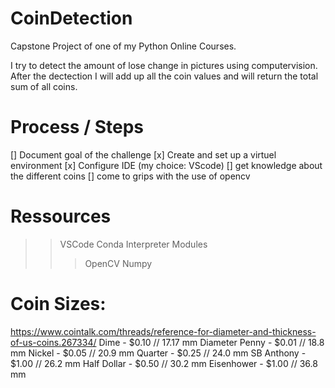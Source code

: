 # CoinDetection
Capstone Project of one of my Python Online Courses.

I try to detect the amount of lose change in pictures using computervision. After the dectection I will add up all the coin values and will return the total sum of all coins.

# Process / Steps

[] Document goal of the challenge
[x] Create and set up a virtuel environment
[x] Configure IDE (my choice: VScode)
[] get knowledge about the different coins
[] come to grips with the use of opencv

# Ressources
>> VSCode
>> Conda Interpreter
>> Modules
>>> OpenCV
>>> Numpy


# Coin Sizes:
https://www.cointalk.com/threads/reference-for-diameter-and-thickness-of-us-coins.267334/
Dime - $0.10 // 17.17 mm Diameter
Penny - $0.01 // 18.8 mm
Nickel - $0.05 // 20.9 mm
Quarter - $0.25 // 24.0 mm
SB Anthony - $1.00 // 26.2 mm
Half Dollar - $0.50 // 30.2 mm
Eisenhower - $1.00 // 36.8 mm
